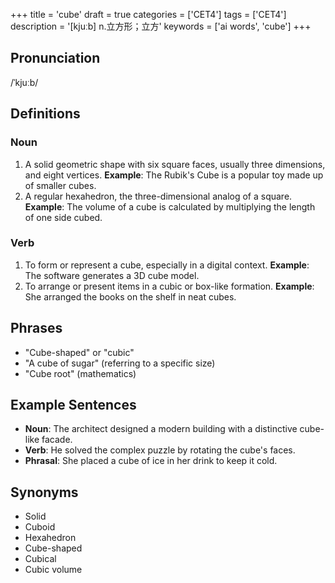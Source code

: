 +++
title = 'cube'
draft = true
categories = ['CET4']
tags = ['CET4']
description = '[kjuːb] n.立方形；立方'
keywords = ['ai words', 'cube']
+++

## Pronunciation
/ˈkjuːb/

## Definitions
### Noun
1. A solid geometric shape with six square faces, usually three dimensions, and eight vertices. **Example**: The Rubik's Cube is a popular toy made up of smaller cubes.
2. A regular hexahedron, the three-dimensional analog of a square. **Example**: The volume of a cube is calculated by multiplying the length of one side cubed.

### Verb
1. To form or represent a cube, especially in a digital context. **Example**: The software generates a 3D cube model.
2. To arrange or present items in a cubic or box-like formation. **Example**: She arranged the books on the shelf in neat cubes.

## Phrases
- "Cube-shaped" or "cubic"
- "A cube of sugar" (referring to a specific size)
- "Cube root" (mathematics)

## Example Sentences
- **Noun**: The architect designed a modern building with a distinctive cube-like facade.
- **Verb**: He solved the complex puzzle by rotating the cube's faces.
- **Phrasal**: She placed a cube of ice in her drink to keep it cold.

## Synonyms
- Solid
- Cuboid
- Hexahedron
- Cube-shaped
- Cubical
- Cubic volume
